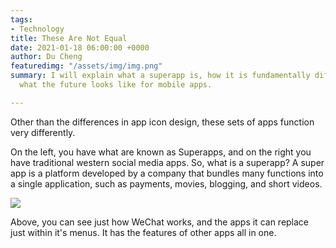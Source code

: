 ```yaml
---
tags:
- Technology
title: These Are Not Equal
date: 2021-01-18 06:00:00 +0000
author: Du Cheng
featuredimg: "/assets/img/img.png"
summary: I will explain what a superapp is, how it is fundamentally different, and
  what the future looks like for mobile apps.

---
```

Other than the differences in app icon design, these sets of apps function very differently.

On the left, you have what are known as Superapps, and on the right you have traditional western social media apps. So, what is a superapp? A super app is a platform developed by a company that bundles many functions into a single application, such as payments, movies, blogging, and short videos.

![](/assets/img/1_e6ad8h3pos0fd6xn9s7sya-2x.png)

Above, you can see just how WeChat works, and the apps it can replace just within it's menus. It has the features of other apps all in one.